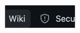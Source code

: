 ![img](https://github.com/CompetitionWorldDomination/symmetrical-bassoon/blob/main/.github/ISSUE_TEMPLATE/issue2.png)
